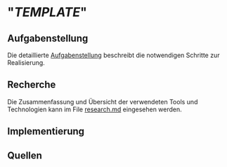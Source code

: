 # "*TEMPLATE*"

## Aufgabenstellung
Die detaillierte [Aufgabenstellung](TASK.md) beschreibt die notwendigen Schritte zur Realisierung.

## Recherche
Die Zusammenfassung und Übersicht der verwendeten Tools und Technologien kann im File [research.md](research.md) eingesehen werden.

## Implementierung

## Quellen
